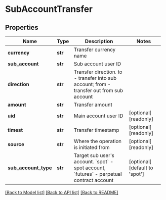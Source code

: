 # SubAccountTransfer

## Properties
Name | Type | Description | Notes
------------ | ------------- | ------------- | -------------
**currency** | **str** | Transfer currency name | 
**sub_account** | **str** | Sub account user ID | 
**direction** | **str** | Transfer direction. to - transfer into sub account; from - transfer out from sub account | 
**amount** | **str** | Transfer amount | 
**uid** | **str** | Main account user ID | [optional] [readonly] 
**timest** | **str** | Transfer timestamp | [optional] [readonly] 
**source** | **str** | Where the operation is initiated from | [optional] [readonly] 
**sub_account_type** | **str** | Target sub user&#39;s account. &#x60;spot&#x60; - spot account, &#x60;futures&#x60; - perpetual contract account | [optional] [default to 'spot']

[[Back to Model list]](../README.md#documentation-for-models) [[Back to API list]](../README.md#documentation-for-api-endpoints) [[Back to README]](../README.md)


